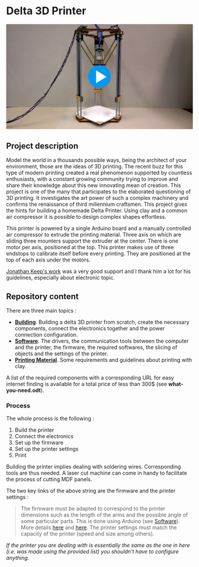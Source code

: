 # Delta 3D Printer

[![IMAGE ALT TEXT](https://github.com/Lorizio/Delta-3D-Printer/blob/master/img/Video.png)](https://vimeo.com/131369209)


## Project description
Model the world in a thousands possible ways, being the architect of your environment, those are the ideas of 3D printing. The recent buzz for this type of modern printing created a real phenomenon supported by countless enthusiasts, with a constant growing community trying to improve and share their knowledge about this new innovating mean of creation.
This project is one of the many that participates to the elaborated questioning of 3D printing. It investigates the art power of such a complex machinery and confirms the renaissance of third millennium craftsmen. This project gives the hints for building a homemade Delta Printer. Using clay and a common air compressor it is possible to design complex shapes effortless. 

This printer is powered by a single Arduino board and a manually controlled air compressor to extrude the printing material. Three axis on which are sliding three mounters support the extruder at the center. There is one motor per axis, positioned at the top. This printer makes use of three endstops to calibrate itself before every printing. They are positioned at the top of each axis under the motors.

[Jonathan Keep's work](http://www.keep-art.co.uk/index.htm) was a very good support and I thank him a lot for his guidelines, especially about electronic topic.


## Repository content
There are three main topics :
* [**Building**](https://github.com/Lorizio/Delta-3D-Printer/tree/master/building).
Building a delta 3D printer from scratch, create the necessary components, connect the electronics together and the power connection configuration.
* [**Software**](https://github.com/Lorizio/Delta-3D-Printer/tree/master/software).
The drivers, the communication tools between the computer and the printer, the firmware, the required softwares, the slicing of objects and the settings of the printer.
* [**Printing Material**](https://github.com/Lorizio/Delta-3D-Printer/tree/master/printing_material).
Some requirements and guidelines about printing with clay.

 A list of the required components with a corresponding URL for easy internet finding is available for a total price of less than 300$ (see __what-you-need.odt__).
 
### Process
 
 The whole process is the following :
 
 1. Build the printer 
 2. Connect the electronics
 3. Set up the firmware
 4. Set up the printer settings
 5. Print
 
 Building the printer implies dealing with soldering wires. Corresponding tools are thus needed. A laser cut machine can come in handy to facilitate the process of cutting MDF panels.
 
 The two key links of the above string are the firmware and the printer settings : 
> The firmware must be adapted to correspond to the printer dimensions such as the length of the arms and the possible angle of some particular parts. This is done using Arduino (see [Software](https://github.com/Lorizio/Delta-3D-Printer/tree/master/software)). More details [here](http://www.repetier.com/firmware/v091/) and [here](http://www.repetier.com/documentation/repetier-firmware/rf-installation/). 
 > The printer settings must match the capacity of the printer (speed and size among others). 
 
_If the printer you are dealing with is essentially the same as the one in here (i.e. was made using the provided list) you shouldn't have to configure anything._


